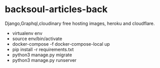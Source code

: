 # backsoul-articles-back
Django,Graphql,cloudinary free hosting images, heroku and cloudflare.
- virtualenv env
- source env/bin/activate
- docker-compose -f docker-compose-local up
- pip install -r requirements.txt
- python3 manage.py migrate
- python3 manage.py runserver
